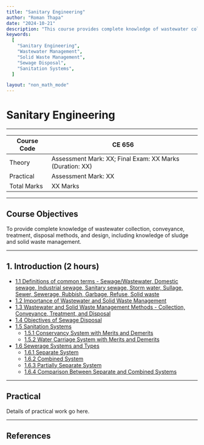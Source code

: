 ```yaml
---
title: "Sanitary Engineering"
author: "Roman Thapa"
date: "2024-10-21"
description: "This course provides complete knowledge of wastewater collection, conveyance, treatment, disposal methods, and design, including sludge and solid waste management."
keywords:
  [
    "Sanitary Engineering",
    "Wastewater Management",
    "Solid Waste Management",
    "Sewage Disposal",
    "Sanitation Systems",
  ]

layout: "non_math_mode"
---
```


# Sanitary Engineering

---

| Course Code | CE 656                                                   |
| ----------- | -------------------------------------------------------- |
| Theory      | Assessment Mark: XX; Final Exam: XX Marks (Duration: XX) |
| Practical   | Assessment Mark: XX                                      |
| Total Marks | XX Marks                                                 |

---

## Course Objectives

To provide complete knowledge of wastewater collection, conveyance, treatment, disposal methods, and design, including knowledge of sludge and solid waste management.

---

## 1. Introduction (2 hours)

- [1.1 Definitions of common terms - Sewage/Wastewater, Domestic sewage, Industrial sewage, Sanitary sewage, Storm water, Sullage, Sewer, Sewerage, Rubbish, Garbage, Refuse, Solid waste](/path/to/subtopic1/)
- [1.2 Importance of Wastewater and Solid Waste Management](/path/to/subtopic2/)
- [1.3 Wastewater and Solid Waste Management Methods - Collection, Conveyance, Treatment, and Disposal](/path/to/subtopic3/)
- [1.4 Objectives of Sewage Disposal](/path/to/subtopic4/)
- [1.5 Sanitation Systems](/path/to/subtopic5/)
  - [1.5.1 Conservancy System with Merits and Demerits](/path/to/subtopic5_1/)
  - [1.5.2 Water Carriage System with Merits and Demerits](/path/to/subtopic5_2/)
- [1.6 Sewerage Systems and Types](/path/to/subtopic6/)
  - [1.6.1 Separate System](/path/to/subtopic6_1/)
  - [1.6.2 Combined System](/path/to/subtopic6_2/)
  - [1.6.3 Partially Separate System](/path/to/subtopic6_3/)
  - [1.6.4 Comparison Between Separate and Combined Systems](/path/to/subtopic6_4/)

---

## Practical

Details of practical work go here.

---

## References
